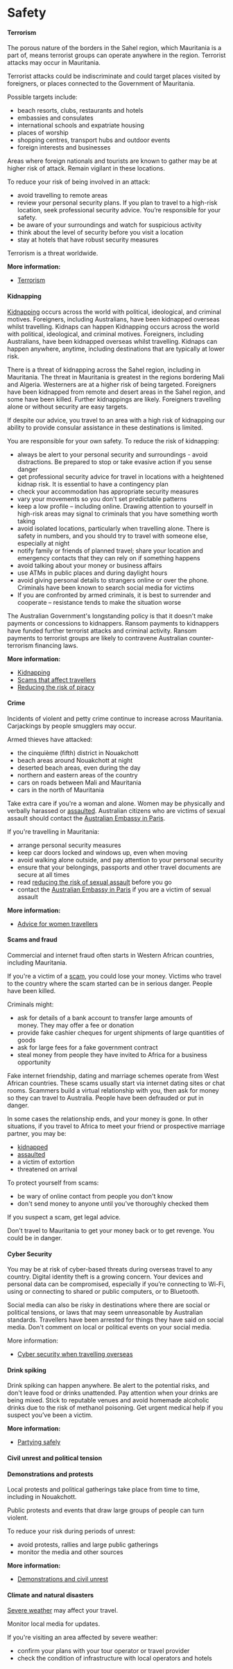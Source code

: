 # Safety

#### Terrorism

The porous nature of the borders in the Sahel region, which Mauritania is a part of, means terrorist groups can operate anywhere in the region. Terrorist attacks may occur in Mauritania.

Terrorist attacks could be indiscriminate and could target places visited by foreigners, or places connected to the Government of Mauritania.

Possible targets include:

* beach resorts, clubs, restaurants and hotels
* embassies and consulates
* international schools and expatriate housing
* places of worship
* shopping centres, transport hubs and outdoor events
* foreign interests and businesses

Areas where foreign nationals and tourists are known to gather may be at higher risk of attack. Remain vigilant in these locations.

To reduce your risk of being involved in an attack:

* avoid travelling to remote areas
* review your personal security plans. If you plan to travel to a high-risk location, seek professional security advice. You’re responsible for your safety.
* be aware of your surroundings and watch for suspicious activity
* think about the level of security before you visit a location
* stay at hotels that have robust security measures

Terrorism is a threat worldwide.

**More information:**

* [Terrorism](/before-you-go/safety/terrorism "Terrorism")

#### Kidnapping

[Kidnapping](https://www.smartraveller.gov.au/before-you-go/safety/kidnapping) occurs across the world with political, ideological, and criminal motives. Foreigners, including Australians, have been kidnapped overseas whilst travelling. Kidnaps can happen Kidnapping occurs across the world with political, ideological, and criminal motives. Foreigners, including Australians, have been kidnapped overseas whilst travelling. Kidnaps can happen anywhere, anytime, including destinations that are typically at lower risk. 

There is a threat of kidnapping across the Sahel region, including in Mauritania. The threat in Mauritania is greatest in the regions bordering Mali and Algeria. Westerners are at a higher risk of being targeted. Foreigners have been kidnapped from remote and desert areas in the Sahel region, and some have been killed. Further kidnappings are likely. Foreigners travelling alone or without security are easy targets.  

If despite our advice, you travel to an area with a high risk of kidnapping our ability to provide consular assistance in these destinations is limited.  

You are responsible for your own safety. To reduce the risk of kidnapping: 

* always be alert to your personal security and surroundings - avoid distractions. Be prepared to stop or take evasive action if you sense danger
* get professional security advice for travel in locations with a heightened kidnap risk. It is essential to have a contingency plan
* check your accommodation has appropriate security measures
* vary your movements so you don't set predictable patterns
* keep a low profile – including online. Drawing attention to yourself in high-risk areas may signal to criminals that you have something worth taking
* avoid isolated locations, particularly when travelling alone. There is safety in numbers, and you should try to travel with someone else, especially at night
* notify family or friends of planned travel; share your location and emergency contacts that they can rely on if something happens
* avoid talking about your money or business affairs
* use ATMs in public places and during daylight hours
* avoid giving personal details to strangers online or over the phone. Criminals have been known to search social media for victims
* If you are confronted by armed criminals, it is best to surrender and cooperate – resistance tends to make the situation worse

The Australian Government's longstanding policy is that it doesn't make payments or concessions to kidnappers. Ransom payments to kidnappers have funded further terrorist attacks and criminal activity. Ransom payments to terrorist groups are likely to contravene Australian counter-terrorism financing laws.  

**More information:** 

* [Kidnapping](https://www.smartraveller.gov.au/before-you-go/safety/kidnapping)
* [Scams that affect travellers](https://www.smartraveller.gov.au/before-you-go/safety/scams)
* [Reducing the risk of piracy](https://www.smartraveller.gov.au/before-you-go/safety/piracy)

#### Crime

Incidents of violent and petty crime continue to increase across Mauritania. Carjackings by people smugglers may occur.

Armed thieves have attacked:

* the cinquième (fifth) district in Nouakchott
* beach areas around Nouakchott at night
* deserted beach areas, even during the day
* northern and eastern areas of the country
* cars on roads between Mali and Mauritania
* cars in the north of Mauritania

Take extra care if you're a woman and alone. Women may be physically and verbally harassed or [assaulted](https://www.smartraveller.gov.au/before-you-go/safety/assault). Australian citizens who are victims of sexual assault should contact the [Australian Embassy in Paris](https://france.embassy.gov.au/pari/home.html).

If you're travelling in Mauritania:

* arrange personal security measures
* keep car doors locked and windows up, even when moving
* avoid walking alone outside, and pay attention to your personal security
* ensure that your belongings, passports and other travel documents are secure at all times
* read [reducing the risk of sexual assault](/before-you-go/safety/sexual-assault "Reducing the risk of sexual assault and harassment") before you go
* contact the [Australian Embassy in Paris](https://france.embassy.gov.au/pari/home.html) if you are a victim of sexual assault

**More information:**

* [Advice for women travellers](/before-you-go/who-you-are/women "Advice for women travellers")

#### Scams and fraud

Commercial and internet fraud often starts in Western African countries, including Mauritania.

If you're a victim of a [scam](/before-you-go/safety/scams "Scams that affect travellers"), you could lose your money. Victims who travel to the country where the scam started can be in serious danger. People have been killed.

Criminals might:

* ask for details of a bank account to transfer large amounts of money. They may offer a fee or donation
* provide fake cashier cheques for urgent shipments of large quantities of goods
* ask for large fees for a fake government contract
* steal money from people they have invited to Africa for a business opportunity

Fake internet friendship, dating and marriage schemes operate from West African countries. These scams usually start via internet dating sites or chat rooms. Scammers build a virtual relationship with you, then ask for money so they can travel to Australia. People have been defrauded or put in danger.

In some cases the relationship ends, and your money is gone. In other situations, if you travel to Africa to meet your friend or prospective marriage partner, you may be:

* [kidnapped](/before-you-go/safety/kidnapping "Reducing the risk of kidnapping")
* [assaulted](/before-you-go/safety/assault "Reducing the risk of assault")
* a victim of extortion
* threatened on arrival

To protect yourself from scams:

* be wary of online contact from people you don't know
* don't send money to anyone until you've thoroughly checked them

If you suspect a scam, get legal advice.

Don't travel to Mauritania to get your money back or to get revenge. You could be in danger.

#### Cyber Security

You may be at risk of cyber-based threats during overseas travel to any country. Digital identity theft is a growing concern. Your devices and personal data can be compromised, especially if you’re connecting to Wi-Fi, using or connecting to shared or public computers, or to Bluetooth.

Social media can also be risky in destinations where there are social or political tensions, or laws that may seem unreasonable by Australian standards. Travellers have been arrested for things they have said on social media. Don't comment on local or political events on your social media.

More information:

* [Cyber security when travelling overseas](/before-you-go/staying-safe/cyber-security "Cyber security when travelling overseas")

#### Drink spiking

Drink spiking can happen anywhere. Be alert to the potential risks, and don't leave food or drinks unattended. Pay attention when your drinks are being mixed. Stick to reputable venues and avoid homemade alcoholic drinks due to the risk of methanol poisoning. Get urgent medical help if you suspect you’ve been a victim.

**More information:**

* [Partying safely](/before-you-go/safety/partying "Partying safely")

#### Civil unrest and political tension

#### Demonstrations and protests

Local protests and political gatherings take place from time to time, including in Nouakchott.

Public protests and events that draw large groups of people can turn violent.

To reduce your risk during periods of unrest:

* avoid protests, rallies and large public gatherings
* monitor the media and other sources

**More information:**

* [Demonstrations and civil unrest](/before-you-go/safety/protests-civil-unrest "Protests and civil unrest")

#### Climate and natural disasters

[Severe weather](/while-youre-away/crisis-or-emergency/severe-weather-incident "There's a severe weather incident") may affect your travel.

Monitor local media for updates.

If you're visiting an area affected by severe weather:

* confirm your plans with your tour operator or travel provider
* check the condition of infrastructure with local operators and hotels